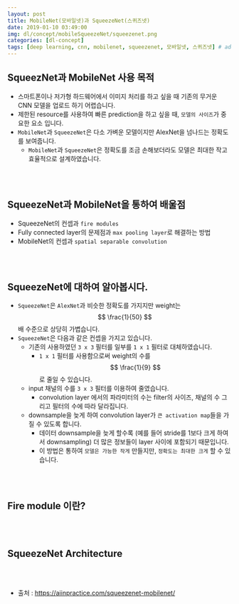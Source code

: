```yaml
---
layout: post
title: MobileNet(모바일넷)과 SqueezeNet(스퀴즈넷)
date: 2019-01-10 03:49:00
img: dl/concept/mobileSqueezeNet/squeezenet.png
categories: [dl-concept] 
tags: [deep learning, cnn, mobilenet, squeezenet, 모바일넷, 스퀴즈넷] # add tag
---
```


## SqueezNet과 MobileNet 사용 목적

+ 스마트폰이나 저가형 하드웨어에서 이미지 처리를 하고 싶을 때 기존의 무거운 CNN 모델을 업로드 하기 어렵습니다.
+ 제한된 resource를 사용하여 빠른 prediction을 하고 싶을 때, `모델의 사이즈`가 중요한 요소 입니다.
+ `MobileNet`과 `SqueezeNet`은 다소 가벼운 모델이지만 AlexNet을 넘나드는 정확도를 보여줍니다.
	+ `MobileNet`과 `SqueezeNet`은 정확도를 조금 손해보더라도 모델은 최대한 작고 효율적으로 설계하였습니다.

<br><br>

## SqueezeNet과 MobileNet을 통하여 배울점

+ SqueezeNet의 컨셉과 `fire modules`
+ Fully connected layer의 문제점과 `max pooling layer`로 해결하는 방법
+ MobileNet의 컨셉과 `spatial separable convolution`

<br><br>

## SqueezeNet에 대하여 알아봅시다.

+ `SqueezeNet`은 `AlexNet`과 비슷한 정확도를 가지지만 weight는 $$ \frac{1}{50} $$배 수준으로 상당히 가볍습니다.
+ `SqueezeNet`은 다음과 같은 컨셉을 가지고 있습니다.
	+ 기존의 사용하였던 `3 x 3` 필터를 일부를 `1 x 1` 필터로 대체하였습니다. 
		+ `1 x 1` 필터를 사용함으로써 weight의 수를 $$ \frac{1}{9} $$로 줄일 수 있습니다.
	+ input 채널의 수를 `3 x 3` 필터를 이용하여 줄였습니다.
		+ convolution layer 에서의 파라미터의 수는 filter의 사이즈, 채널의 수 그리고 필터의 수에 따라 달라집니다.
	+ downsample을 늦게 하여 convolution layer가 `큰 activation map`들을 가질 수 있도록 합니다.     
		+ 데이터 downsample을 늦게 할수록 (예를 들어 stride를 1보다 크게 하여서 downsampling) 더 많은 정보들이 layer 사이에 포함되기 때문입니다.
		+ 이 방법은 통하여 `모델은 가능한 작게` 만들지만, `정확도는 최대한 크게` 할 수 있습니다.
		
<br><br>

## Fire module 이란?

<br><br>

## SqueezeNet Architecture

<br><br>


+ 출처 : https://aiinpractice.com/squeezenet-mobilenet/
